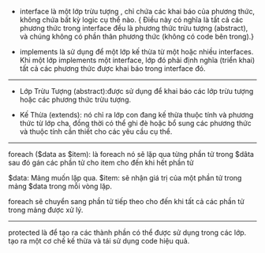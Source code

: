 - interface là một lớp trừu tượng , chỉ chứa các khai báo của phương thức, không chứa bất kỳ logic cụ thể nào. { Điều này có nghĩa là tất cả các phương thức trong interface đều là phương thức trừu tượng (abstract), và chúng không có phần thân phương thức (không có code bên trong).}

- implements là  sử dụng để một lớp kế thừa từ một hoặc nhiều interfaces. Khi một lớp implements một interface, lớp đó phải định nghĩa (triển khai) tất cả các phương thức được khai báo trong interface đó.
----------------------------------------------------------------------------------------------------
- Lớp Trừu Tượng (abstract):được sử dụng để khai báo các lớp trừu tượng hoặc các phương thức trừu tượng.

- Kế Thừa (extends): nó chỉ ra  lớp con đang kế thừa thuộc tính và phương thức từ lớp cha, đồng thời có thể ghi đè hoặc bổ sung các phương thức và thuộc tính cần thiết cho các yêu cầu cụ thể.
----------------------------------------------------------------------------------------------------
 foreach ($data as $item): là foreach nó sẽ lặp qua từng phần tử trong $dâta sau đó gán các phần tử cho item cho đến khi hết phần tử

$data: Mảng muốn lặp qua.
$item:  sẽ nhận giá trị của một phần tử trong mảng $data trong mỗi vòng lặp.

foreach sẽ chuyển sang phần tử tiếp theo cho đến khi tất cả các phần tử trong mảng được xử lý.

------------------------------------------
protected là để tạo ra các thành phần có thể được sử dụng  trong các lớp.  tạo ra một cơ chế kế thừa và tái sử dụng code hiệu quả.